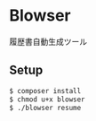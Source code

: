 # Blowser
履歴書自動生成ツール

## Setup

```bash
$ composer install
$ chmod u+x blowser
$ ./blowser resume
```